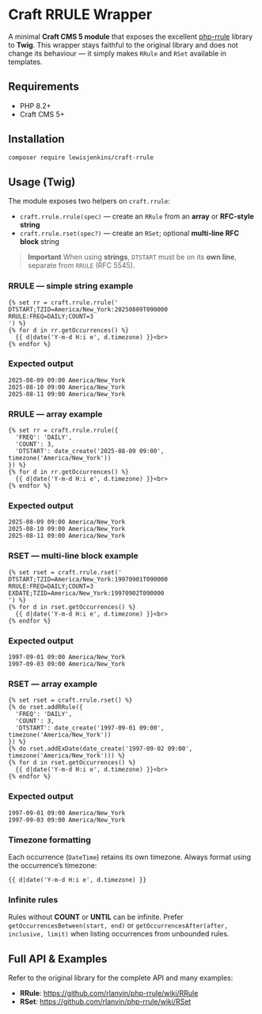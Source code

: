 # Craft RRULE Wrapper

A minimal **Craft CMS 5 module** that exposes the excellent [php-rrule](https://github.com/rlanvin/php-rrule) library to **Twig**. This wrapper stays faithful to the original library and does not change its behaviour — it simply makes `RRule` and `RSet` available in templates.

## Requirements
- PHP 8.2+
- Craft CMS 5+

## Installation

```bash
composer require lewisjenkins/craft-rrule
```

## Usage (Twig)
The module exposes two helpers on `craft.rrule`:

- `craft.rrule.rrule(spec)` — create an `RRule` from an **array** or **RFC-style string**
- `craft.rrule.rset(spec?)` — create an `RSet`; optional **multi-line RFC block** string

> **Important**
> When using **strings**, `DTSTART` must be on its **own line**, separate from `RRULE` (RFC 5545).

### RRULE — simple string example
```twig
{% set rr = craft.rrule.rrule('
DTSTART;TZID=America/New_York:20250809T090000
RRULE:FREQ=DAILY;COUNT=3
') %}
{% for d in rr.getOccurrences() %}
  {{ d|date('Y-m-d H:i e', d.timezone) }}<br>
{% endfor %}
```

### Expected output
```
2025-08-09 09:00 America/New_York
2025-08-10 09:00 America/New_York
2025-08-11 09:00 America/New_York
```

### RRULE — array example
```twig
{% set rr = craft.rrule.rrule({
  'FREQ': 'DAILY',
  'COUNT': 3,
  'DTSTART': date_create('2025-08-09 09:00', timezone('America/New_York'))
}) %}
{% for d in rr.getOccurrences() %}
  {{ d|date('Y-m-d H:i e', d.timezone) }}<br>
{% endfor %}
```

### Expected output
```
2025-08-09 09:00 America/New_York
2025-08-10 09:00 America/New_York
2025-08-11 09:00 America/New_York
```

### RSET — multi-line block example
```twig
{% set rset = craft.rrule.rset('
DTSTART;TZID=America/New_York:19970901T090000
RRULE:FREQ=DAILY;COUNT=3
EXDATE;TZID=America/New_York:19970902T090000
') %}
{% for d in rset.getOccurrences() %}
  {{ d|date('Y-m-d H:i e', d.timezone) }}<br>
{% endfor %}
```

### Expected output
```
1997-09-01 09:00 America/New_York
1997-09-03 09:00 America/New_York
```

### RSET — array example
```twig
{% set rset = craft.rrule.rset() %}
{% do rset.addRRule({
  'FREQ': 'DAILY',
  'COUNT': 3,
  'DTSTART': date_create('1997-09-01 09:00', timezone('America/New_York'))
}) %}
{% do rset.addExDate(date_create('1997-09-02 09:00', timezone('America/New_York'))) %}
{% for d in rset.getOccurrences() %}
  {{ d|date('Y-m-d H:i e', d.timezone) }}<br>
{% endfor %}
```

### Expected output
```
1997-09-01 09:00 America/New_York
1997-09-03 09:00 America/New_York
```

### Timezone formatting
Each occurrence (`DateTime`) retains its own timezone. Always format using the occurrence’s timezone:
```twig
{{ d|date('Y-m-d H:i e', d.timezone) }}
```

### Infinite rules
Rules without **COUNT** or **UNTIL** can be infinite. Prefer `getOccurrencesBetween(start, end)` or `getOccurrencesAfter(after, inclusive, limit)` when listing occurrences from unbounded rules.

## Full API & Examples
Refer to the original library for the complete API and many examples:
- **RRule**: https://github.com/rlanvin/php-rrule/wiki/RRule
- **RSet**: https://github.com/rlanvin/php-rrule/wiki/RSet

